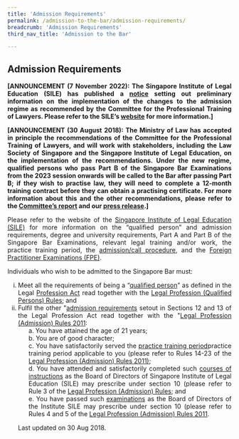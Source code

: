 ```yaml
---
title: 'Admission Requirements'
permalink: /admission-to-the-bar/admission-requirements/
breadcrumb: 'Admission Requirements'
third_nav_title: 'Admission to the Bar'

---
```



**Admission Requirements**
---

<p style="text-align: justify"><b>[ANNOUNCEMENT (7 November 2022): The Singapore Institute of Legal Education (SILE) has published a <a href="https://www.sile.edu.sg/pdf/Notice_on_New_Admission_Regime.pdf">notice</a> setting out preliminary information on the implementation of the changes to the admission regime as recommended by the Committee for the Professional Training of Lawyers. Please refer to the SILE’s <a href="https://www.sile.edu.sg/pdf/Notice_on_New_Admission_Regime.pdf">website</a> for more information.]</b></p>

<p style="text-align: justify"><b>[ANNOUNCEMENT (30 August 2018): The Ministry of Law has accepted in principle the recommendations of the Committee for the Professional Training of Lawyers, and will work with stakeholders, including the Law Society of Singapore and the Singapore Institute of Legal Education, on the implementation of the recommendations. Under the new regime, qualified persons who pass Part B of the Singapore Bar Examinations from the 2023 session onwards will be called to the Bar after passing Part B; if they wish to practise law, they will need to complete a 12-month training contract before they can obtain a practising certificate.  For more information about this and the other recommendations, please refer to the <a href="https://www.supremecourt.gov.sg/publications/commemorative-and-other-publications" target="_blank">Committee’s report</a> and our <a href="/news/press-releases/law-ministry-accepts-recommendations-to-strengthen-professional" target="_blank">press release</a>.]</b></p>

<p style="text-align: justify">Please refer to the website of the <a href="http://www.sile.edu.sg/">Singapore Institute of Legal Education (SILE)</a> for more information on the “qualified person” and admission requirements, degree and university requirements, Part A and Part B of the Singapore Bar Examinations, relevant legal training and/or work, the practice training period, the <a href="http://www.sile.edu.sg/admission-process/procedure">admission/call procedure</a>, and the <a href="http://www.sile.edu.sg/foreign-practitioner-examinations">Foreign Practitioner Examinations (FPE)</a>.</p>

Individuals who wish to be admitted to the Singapore Bar must:

<ol style="list-style-type: lower-roman">
<li style="text-align: justify">Meet all the requirements of being a “<a href="http://www.sile.edu.sg/qualified-person" target="_blank">qualified person</a>” as defined in the Legal <a href="/admission-to-the-bar/admission-requirements/relevant-legislation/" target="_blank">Profession Act</a> read together with the <a href="#">Legal Profession (Qualified Persons) Rules</a>; and</li>
<li style="text-align: justify">Fulfil the other "<a href="http://www.sile.edu.sg/admission-to-the-singapore-bar" target="_blank">admission requirements</a> setout in Sections 12 and 13 of the Legal Profession Act read together with the "<a href="/admission-to-the-bar/admission-requirements/relevant-legislation/">Legal Profession (Admission) Rules 2011</a>:
<ol style="list-style-type: lower-alpha; list-style-position: inside">
<li>You have attained the age of 21 years;</li>
<li>You are of good character;</li>
<li style="text-align: justify">You have satisfactorily served the <a href="http://www.sile.edu.sg/admission-requirements/practice-training-period" target="_blank">practice training period</a>practice training period applicable to you (please refer to Rules 14-23 of the <a href="/admission-to-the-bar/admission-requirements/relevant-legislation/" target="_blank">Legal Profession (Admission) Rules 2011)</a>;</li>  
<li style="text-align: justify">You have attended and satisfactorily completed such <a href="http://www.sile.edu.sg/part-b" target="_blank">courses of instructions</a> as the Board of Directors of Singapore Institute of Legal Education (SILE) may prescribe under section 10 (please refer to Rule 3 of the <a href="/admission-to-the-bar/admission-requirements/relevant-legislation/" target="_blank">Legal Profession (Admission) Rules</a>; and</li>
<li style="text-align: justify">You have passed such <a href="http://www.sile.edu.sg/part-b" target="_blank">examinations</a> as the Board of Directors of the Institute SILE may prescribe under section 10 (please refer to Rules 4 and 5 of the <a href="/admission-to-the-bar/admission-requirements/relevant-legislation/" target="_blank">Legal Profession (Admission) Rules 2011</a>.</li>
</ol>
</li>

<p class="right-side-updated">Last updated on 30 Aug 2018.</p> 

